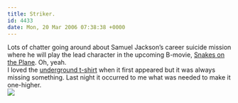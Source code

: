 ```yaml
---
title: Striker.
id: 4433
date: Mon, 20 Mar 2006 07:38:38 +0000
---
```


Lots of chatter going around about Samuel Jackson’s career suicide mission where he will play the lead character in the upcoming B-movie, [Snakes on the Plane](http://www.tagworld.com/snakesonaplane). Oh, yeah.  
 I loved the [underground t-shirt](http://topatoco.com/snakes.htm) when it first appeared but it was always missing something. Last night it occurred to me what was needed to make it one-higher.  
[![](http://www.airbagindustries.com/bucket/s_sotp.gif)](http://www.airbagindustries.com/bucket/sotp.gif)


